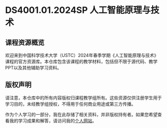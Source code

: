 # DS4001.01.2024SP 人工智能原理与技术

## 课程资源概览

欢迎来到中国科学技术大学（USTC）2024年春季学期《人工智能原理与技术》课程的官方资源库。本仓库包含该课程的教学材料，包括但不限于源代码、教学PPT以及其他辅助学习资料。

## 版权声明

请注意，本仓库中的所有内容版权归课程教学组所有。这些资源仅供注册学生用于学习目的，未经教学组授权，不得用于任何商业用途或第三方传播。

作为个人学习的一部分，我在此存储了相关资料，并非版权持有者。如果您希望查看我的学习成果和解答，请访问我的[个人网站](https://meneither.site/resources/#ai-2024)。